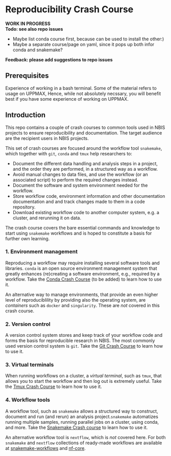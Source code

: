 # Reproducibility Crash Course

**WORK IN PROGRESS**  
**Todo: see also repo issues**  

- Maybe list conda course first, because can be used to install the other:)
- Maybe a separate course/page on yaml, since it pops up both infor conda and
snakemake?

**Feedback: please add suggestions to repo issues**

## Prerequisites
Experience of working in a bash terminal. Some of the material refers to usage
on UPPMAX, Hence, while not absolutely necssary, you will benefit best if you
have some experience of working on UPPMAX.

## Introduction

This repo contains a couple of crash courses to common tools used in NBIS
projects to ensure reproducibility and documentation. The target audience are
the recipient users in NBIS projects.

This set of crash courses are focused around the workflow tool `snakemake`,
 which together with `git`, `conda` and `tmux` help researchers to:

- Document the different data handling and analysis steps in a project, and the
order they are performed, in a structured way as a workflow.
- Avoid manual changes to data files, and  use the workflow (or an associated
script) to perform the required changes instead.
- Document the software and system environment needed for the workflow.
- Store workflow code, environment information and other documentation
documentation and  and track changes made to them in a code repository.
- Download existing workflow code to another computer system, e.g. a cluster,
and rerunning it on data.

The crash course covers the bare essential commands and knowledge to start using
 `snakemake` workflows and is hoped to constitute a basis for further own
 learning.


### 1. Environment management

Reproducing a workflow may require installing several software tools and
libraries. `conda` is an open source environment management system that greatly
enhances (re)creating a software environment, e.g., required by a workflow.
Take the [Conda Crash Course](/CondaCrashCourse/README.md) (to be added) to
learn how to use it.

An alternative way to manage environments, that provide an even higher level of
reproduciblility by providing also the operating system, are *containers* such
as `docker` and `singularity`. These are *not* covered in this crash course.

### 2. Version control

A version control system stores and keep track of your workflow code and forms
the basis for reproducible research in NBIS. The most commonly used version
control system is `git`. Take the [Git Crash Course](/GitCrashCourse/README.md)
to learn how to use it.

### 3. Virtual terminals

When running workflows on a cluster, a *virtual terminal*, such as `tmux`, that
allows you to start the workflow and then log out is extremely useful. Take the
[Tmux Crash Course](/TmuxCrashCourse/README.md) to learn how to use it.

### 4. Workflow tools

A workflow tool, such as `snakemake` allows a structured way to construct,
document and run (and rerun) an analysis project.`snakemake` automatizes running
multiple samples, running parallel jobs on a cluster, using conda, and more.
Take the [Snakemake Crash course](/SnakemakeCrashCourse/README.md) to learn how
to use it.

An alternative workflow tool is `nextflow`, which is *not* covered here. For
both `snakemake` and `nextflow` collections of ready-made workflows are
available at [snakemake-workflows](https://github.com/snakemake-workflows) and
[nf-core](https://nf-co.re/pipelines).
